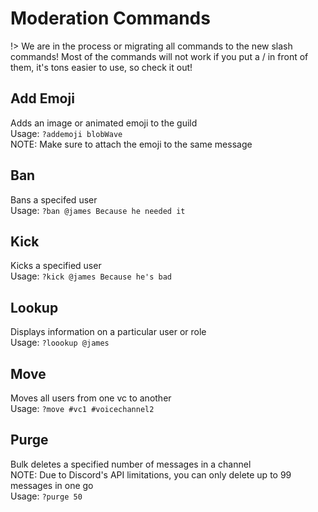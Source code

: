 # Moderation Commands
!> We are in the process or migrating all commands to the new slash commands! Most of the commands will not work if you put a / in front of them, it's tons easier to use, so check it out!
## Add Emoji

Adds an image or animated emoji to the guild  
Usage: `?addemoji blobWave`  
NOTE: Make sure to attach the emoji to the same message

## Ban

Bans a specifed user  
Usage: `?ban @james Because he needed it`

## Kick

Kicks a specified user  
Usage: `?kick @james Because he's bad`

## Lookup

Displays information on a particular user or role  
Usage: `?loookup @james`

## Move

Moves all users from one vc to another  
Usage: `?move #vc1 #voicechannel2`

## Purge

Bulk deletes a specified number of messages in a channel  
NOTE: Due to Discord's API limitations, you can only delete up to 99 messages in one go  
Usage: `?purge 50`

